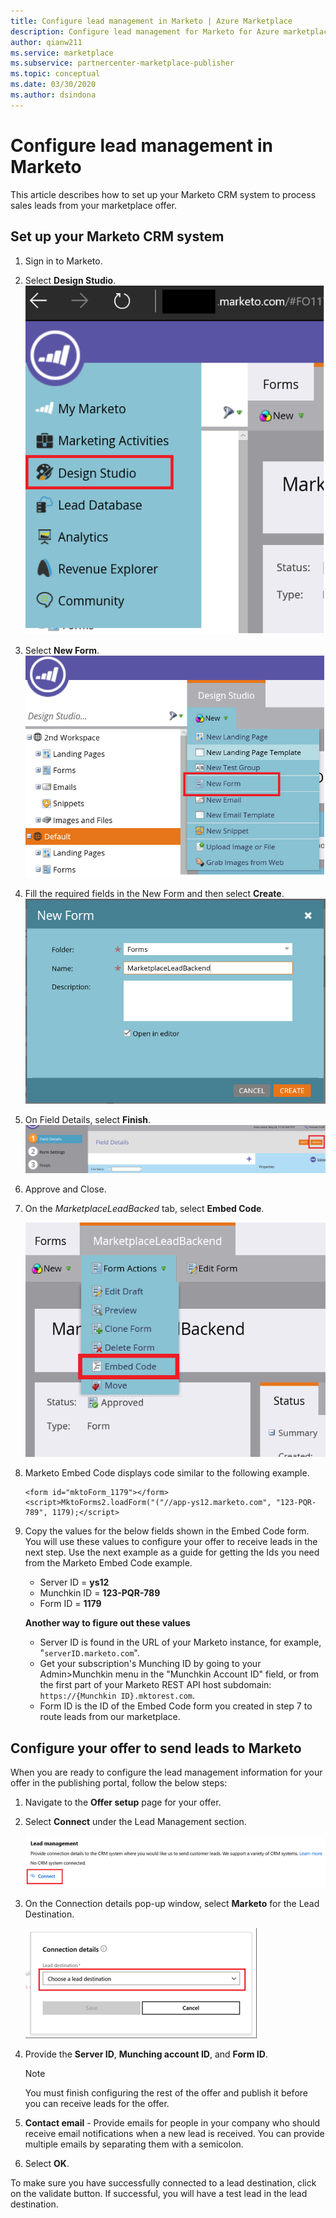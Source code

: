```yaml
---
title: Configure lead management in Marketo | Azure Marketplace
description: Configure lead management for Marketo for Azure marketplace customers.
author: qianw211    
ms.service: marketplace
ms.subservice: partnercenter-marketplace-publisher
ms.topic: conceptual
ms.date: 03/30/2020
ms.author: dsindona
---
```


# Configure lead management in Marketo

This article describes how to set up your Marketo CRM system to process sales leads from your marketplace offer.

## Set up your Marketo CRM system

1. Sign in to Marketo.
2. Select **Design Studio**.
    ![Marketo Design Studio](./media/commercial-marketplace-lead-management-instructions-marketo/marketo-1.png)

3.  Select **New Form**.
    ![Marketo new form](./media/commercial-marketplace-lead-management-instructions-marketo/marketo-2.png)

4.  Fill the required fields in the New Form and then select **Create**.
    ![Marketo create new form](./media/commercial-marketplace-lead-management-instructions-marketo/marketo-3.png)

5.  On Field Details, select **Finish**.
    ![Marketo finish form](./media/commercial-marketplace-lead-management-instructions-marketo/marketo-4.png)

6.  Approve and Close.

7. On the *MarketplaceLeadBacked* tab, select **Embed Code**. 

    ![Embed code](./media/commercial-marketplace-lead-management-instructions-marketo/marketo-6.png)

8. Marketo Embed Code displays code similar to the following example.

    ```
    <form id="mktoForm_1179"></form>
    <script>MktoForms2.loadForm("("//app-ys12.marketo.com", "123-PQR-789", 1179);</script>
    ```

9. Copy the values for the below fields shown in the Embed Code form. You will use these values to configure your offer to receive leads in the next step. Use the next example as a guide for getting the Ids you need from the Marketo Embed Code example.

    - Server ID = **ys12**
    - Munchkin ID = **123-PQR-789**
    - Form ID = **1179**

    **Another way to figure out these values**

    - Server ID is found in the URL of your Marketo instance,  for example, "`serverID.marketo.com`".
    - Get your subscription's Munching ID by going to your Admin>Munchkin menu in the "Munchkin Account ID" field, or from the first part of your Marketo REST API host subdomain: `https://{Munchkin ID}.mktorest.com`.
    - Form ID is the ID of the Embed Code form you created in step 7 to route leads from our marketplace.

## Configure your offer to send leads to Marketo

When you are ready to configure the lead management information for your offer in the publishing portal, follow the below steps: 

1. Navigate to the **Offer setup** page for your offer.
1. Select **Connect** under the Lead Management section. 

    ![Lead management - Connect](./media/commercial-marketplace-lead-management-instructions-marketo/lead-management-connect.png)

1. On the Connection details pop-up window, select **Marketo** for the Lead Destination.

    ![Choose a lead destination](./media/commercial-marketplace-lead-management-instructions-marketo/choose-lead-destination.png)

4. Provide the **Server ID**, **Munching account ID**, and **Form ID**.

    >[!Note]
    >You must finish configuring the rest of the offer and publish it before you can receive leads for the offer. 

5. **Contact email** - Provide emails for people in your company who should receive email notifications when a new lead is received. You can provide multiple emails by separating them with a semicolon.
6. Select **OK**.

To make sure you have successfully connected to a lead destination, click on the validate button. If successful, you will have a test lead in the lead destination.
